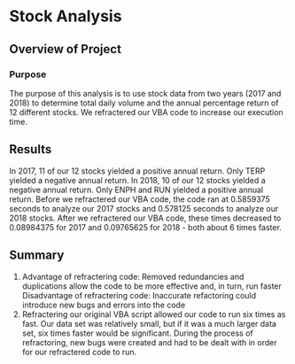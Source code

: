 # Stock Analysis

## Overview of Project

### Purpose
The purpose of this analysis is to use stock data from two years (2017 and 2018) to determine total daily volume and the annual percentage return of 12 different stocks. We refractered our VBA code to increase our execution time.
## Results
In 2017, 11 of our 12 stocks yielded a positive annual return. Only TERP yielded a negative annual return. In 2018, 10 of our 12 stocks yielded a negative annual return. Only ENPH and RUN yielded a positive annual return.
Before we refractered our VBA code, the code ran at 0.5859375 seconds to analyze our 2017 stocks and 0.578125 seconds to analyze our 2018 stocks. After we refractered our VBA code, these times decreased to 0.08984375 for 2017 and 0.09765625 for 2018 - both about 6 times faster.
## Summary
1. Advantage of refractering code: Removed redundancies and duplications allow the code to be more effective and, in turn, run faster
   Disadvantage of refractering code: Inaccurate refactoring could introduce new bugs and errors into the code
2. Refractering our original VBA script allowed our code to run six times as fast. Our data set was relatively small, but if it was a much larger data set,    six times faster would be significant. 
   During the process of refractoring, new bugs were created and had to be dealt with in order for our refractered code to run.
